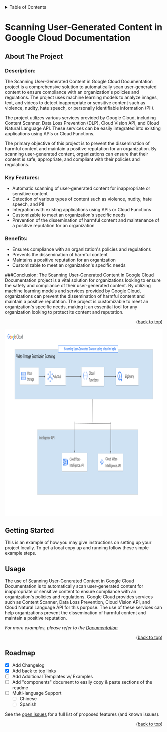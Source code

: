 <!-- TABLE OF CONTENTS -->
<details>
  <summary>Table of Contents</summary>
  <ol>
    <li>
      <a href="#about-the-project">About The Project</a>
       <ul>
            <li><a href="###description">Description</a></li>
            <li><a href="###keyfeature">Key  Features</a></li>
            <li><a href="###benefits">Benefits</a></li>
      </ul>
    </li>
    <li>
      <a href="#getting-started">Getting Started</a>
    </li>
    <li><a href="#usage">Usage</a></li>
    <li><a href="#roadmap">Roadmap</a></li>
  </ol>
</details>


# Scanning User-Generated Content in Google Cloud Documentation
<!-- ABOUT THE PROJECT -->
## About The Project


### Description:
The Scanning User-Generated Content in Google Cloud Documentation project is a comprehensive solution to automatically scan user-generated content to ensure compliance with an organization's policies and regulations. The project uses machine learning models to analyze images, text, and videos to detect inappropriate or sensitive content such as violence, nudity, hate speech, or personally identifiable information (PII).

The project utilizes various services provided by Google Cloud, including Content Scanner, Data Loss Prevention (DLP), Cloud Vision API, and Cloud Natural Language API. These services can be easily integrated into existing applications using APIs or Cloud Functions.

The primary objective of this project is to prevent the dissemination of harmful content and maintain a positive reputation for an organization. By scanning user-generated content, organizations can ensure that their content is safe, appropriate, and compliant with their policies and regulations.

### Key Features:

* Automatic scanning of user-generated content for inappropriate or sensitive content
* Detection of various types of content such as violence, nudity, hate speech, and PII
* Integration with existing applications using APIs or Cloud Functions
* Customizable to meet an organization's specific needs
* Prevention of the dissemination of harmful content and maintenance of a positive reputation for an organization

### Benefits:

* Ensures compliance with an organization's policies and regulations
* Prevents the dissemination of harmful content
* Maintains a positive reputation for an organization
* Customizable to meet an organization's specific needs

###Conclusion:
The Scanning User-Generated Content in Google Cloud Documentation project is a vital solution for organizations looking to ensure the safety and compliance of their user-generated content. By utilizing machine learning models and services provided by Google Cloud, organizations can prevent the dissemination of harmful content and maintain a positive reputation. The project is customizable to meet an organization's specific needs, making it an essential tool for any organization looking to protect its content and reputation.

<p align="right">(<a href="#readme-top">back to top</a>)</p>

<a href="https://github.com/othneildrew/Best-README-Template">
    <img src="Scanning User-Generated Content in Google Cloud Documentation.png" alt="" width="800" height="600">
  </a>


<!-- GETTING STARTED -->
## Getting Started



This is an example of how you may give instructions on setting up your project locally.
To get a local copy up and running follow these simple example steps.

<!-- USAGE EXAMPLES -->
## Usage

The use of Scanning User-Generated Content in Google Cloud Documentation is to automatically scan user-generated content for inappropriate or sensitive content to ensure compliance with an organization's policies and regulations. Google Cloud provides services such as Content Scanner, Data Loss Prevention, Cloud Vision API, and Cloud Natural Language API for this purpose. The use of these services can help organizations prevent the dissemination of harmful content and maintain a positive reputation.

_For more examples, please refer to the [Documentation](https://docs.google.com/document/d/1dO6SWhzOx5_3xxmB-kMPSnxChTof5Vq8R1NkMDavTMU/edit?usp=sharing)_

<p align="right">(<a href="#readme-top">back to top</a>)</p>



<!-- ROADMAP -->
## Roadmap

- [x] Add Changelog
- [x] Add back to top links
- [ ] Add Additional Templates w/ Examples
- [ ] Add "components" document to easily copy & paste sections of the readme
- [ ] Multi-language Support
    - [ ] Chinese
    - [ ] Spanish

See the [open issues](https://github.com/othneildrew/Best-README-Template/issues) for a full list of proposed features (and known issues).

<p align="right">(<a href="#readme-top">back to top</a>)</p>

